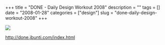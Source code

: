 +++
title = "DONE - Daily Design Workout 2008"
description = ""
tags = []
date = "2008-01-28"
categories = ["design"]
slug = "done-daily-design-workout-2008"
+++


 

  <div id="screens-thumbs" class="clearfix">
    <div class="txt-center" id="design-submission"><a href="http://done.jbunti.com/index.html"><img id='bluga-thumbnail-1060' class='bluga-thumbnail large' src='http://media.konigi.com/bluga/
wt47f281dbd42e5_0.jpg'/></a></div>  
  </div>   
<p><a href="http://done.jbunti.com/index.html">http://done.jbunti.com/index.html</a></p>




